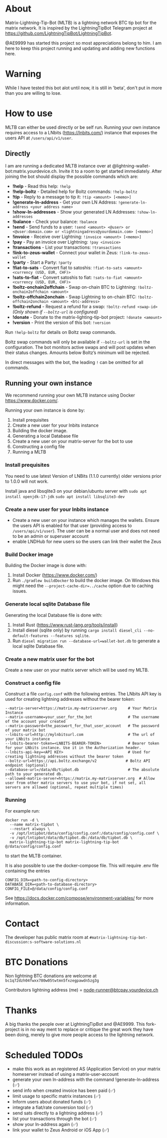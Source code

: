  # About
Matrix-Lightning-Tip-Bot (MLTB) is a lightning network BTC tip bot for the matrix network. It is inspired by the LightningTipBot Telegram project at https://github.com/LightningTipBot/LightningTipBot.

@AE9999 has started this project so most appreciations belong to him. I am here to keep this project running and updating and adding new functions here.

# Warning
While I have tested this bot alot until now, it is still in 'beta', don't put in more than you are willing to lose.

# How to use
MLTB can either be used directly or be self run. Running your own instance requires access to a LNbits (https://lnbits.com/) instance that exposes the users API at `/users/api/v1/user`.

## Directly
I am are running a dedicated MLTB instance over at @lightning-wallet-bot:matrix.yourdevice.ch. Invite it to a room to get started immediately. After joining the bot should display the possible commands which are:

* **!help** - Read this help: `!help`
* **!help-boltz** - Detailed help for Boltz commands: `!help-boltz`
* **!tip** - Reply to a message to tip it: `!tip <amount> [<memo>]`
* **!generate-ln-address** - Get your own LN Address: `!generate-ln-address <your address name>`
* **!show-ln-addresses** - Show your generated LN Addresses: `!show-ln-addresses`
* **!balance** - Check your balance: `!balance`
* **!send** - Send funds to a user: `!send <amount> <@user> or <@user:domain.com> or <lightningadress@yourdomain.com> [<memo>]`
* **!invoice** - Receive over Lightning: `!invoice <amount> [<memo>]`
* **!pay** - Pay an invoice over Lightning: `!pay <invoice>`
* **!transactions** - List your transactions: `!transactions`
* **!link-to-zeus-wallet** - Connect your wallet in Zeus: `!link-to-zeus-wallet`
* **!party** - Start a Party: `!party`
* **!fiat-to-sats** - Convert fiat to satoshis: `!fiat-to-sats <amount> <currency (USD, EUR, CHF)>`
* **!sats-to-fiat** - Convert satoshis to fiat: `!sats-to-fiat <amount> <currency (USD, EUR, CHF)>`
* **!boltz-onchain2offchain** - Swap on-chain BTC to Lightning: `!boltz-onchain2offchain <amount>`
* **!boltz-offchain2onchain** - Swap Lightning to on-chain BTC: `!boltz-offchain2onchain <amount> <btc-address>`
* **!boltz-refund** - Request a refund for a swap: `!boltz-refund <swap-id>`
  *(Only shown if `--boltz-url` is configured)*
* **!donate** - Donate to the matrix-lighting-tip-bot project: `!donate <amount>`
* **!version** - Print the version of this bot: `!version`

Run `!help-boltz` for details on Boltz swap commands.

Boltz swap commands will only be available if `--boltz-url` is set in the configuration.
The bot monitors active swaps and will post updates when their status changes. Amounts below Boltz’s minimum will be rejected.

In direct messages with the bot, the leading `!` can be omitted for all commands.

## Running your own instance
We recommend running your own MLTB instance using Docker https://www.docker.com/.

Running your own instance is done by:
1. Install prequisites
2. Create a new user for your lnbits instance
3. Building the docker image.
4. Generating a local Database file
5. Create a new user on your matrix-server for the bot to use
6. Constructing a config file
7. Running a MLTB

### Install prequisites

You need to use latest Version of LNBits (1.1.0 currently) older versions prior to 1.0.0 will not work. 

Install java and libsqlite3 on your debian/ubuntu server with
`sudo apt install openjdk-17-jdk`
`sudo apt install libsqlite3-dev`

### Create a new user for your lnbits instance
- Create a new user on your instance which manages the wallets. Ensure the users API is enabled for that user (providing access to `/users/api/v1/user`). The user can be a normal user and does not need to be an admin or superuser account
- enable LNDHub for new users so the users can link their wallet the Zeus

### Build Docker image
Building the Docker image is done with:
1. Install Docker (https://www.docker.com/)
2. Run `./gradlew buildDocker`  to build the docker image. On Windows this might need the `--project-cache-dir=../cache` option due to caching issues.

### Generate local sqlite Database file
Generating the local Database file is done with:
1. Install Rust (https://www.rust-lang.org/tools/install)
2. Install diesel (sqlite only) by running `cargo install diesel_cli --no-default-features --features sqlite`.
3. Run `diesel migration run --database-url=wallet-bot.db` to generate a local sqlite Database file.

### Create a new matrix user for the bot
Create a new user on your matrix server which will be used my MLTB.

### Construct a config file
Construct a file `config.conf` with the following entries. The LNbits API key is
used for creating lightning addresses without the bearer token:
```
--matrix-server=https://matrix.my-matrixserver.org     # Your Matrix Instance
--matrix-username=your_user_for_the_bot                # The username of the account your created
--matrix-password=the_passwort_for_that_user_account   # The password of your matrix bot
--lnbits-url=http://mylnbitsurl.com                    # The url of your LNbits instance
--lnbits-bearer-token=<LNBITS-BEARER-TOKEN>            # Bearer token for your LNbits instance. Use it in the Authorization header.
--lnbits-api-key=<API KEY>                             # Used for creating lightning addresses without the bearer token
--boltz-url=https://api.boltz.exchange/v2             # Boltz API endpoint (optional)
--database-url=/data/db/tipbot.db                      # The absolute path to your generated db.
--allowed-matrix-server=https://matrix.my-matrixserver.org  # Allow user from other matrix servers to use your bot, if not set, all servers are allowed (optional, repeat multiple times)
```

### Running
For example run: 

```
docker run -d \
  --name matrix-tipbot \
  --restart always \
  -v /opt/lntipbot/data/config/config.conf:/data/config/config.conf \
  -v /opt/lntipbot/data/db/tipbot.db:/data/db/tipbot.db \
  matrix-lightning-tip-bot matrix-lightning-tip-bot @/data/config/config.conf
```

to start the MLTB container.

It is also possible to use the docker-compose file. This will require .env file containing the entries
```
CONFIG_DIR=<path-to-config-directory>
DATABASE_DIR=<path-to-database-directory>
CONFIG_FILE=@/data/config/config.conf
```
See https://docs.docker.com/compose/environment-variables/ for more information.

# Contact
The developer has public matrix room at `#matrix-lightning-tip-bot-discussion:s-software-solutions.nl`
# BTC Donations
Non lightning BTC donations are welcome at `bc1q72dzh04fwxx780w05twtmn5fxzegpawdn5zg3g`

Contributors lightning address (me) = node-runner@btcpay.yourdevice.ch

# Thanks
A big thanks the people over at LightningTipBot and @AE9999. This fork-project is in no way ment to replace or critique the great work they have been doing, merely to give more people access to the lightning network.

# Scheduled TODOs
- make this work as an registered AS (Application Service) on your matrix homeserver instead of using a matrix-user-account
- generate your own ln-address with the command !generate-ln-address (✅)
- send info when created invoice has been paid (✅)
- limit usage to specific matrix instances (✅)
- Inform users about donated funds (✅)
- integrate a fiat/rate conversion tool (✅)
- send sats directly to a lightning address (✅)
- list your transactions through the bot (✅)
- show your ln-address again (✅)
- link your wallet to Zeus Android or iOS App (✅)
